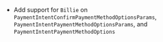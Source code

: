 * Add support for `Billie` on `PaymentIntentConfirmPaymentMethodOptionsParams`, `PaymentIntentPaymentMethodOptionsParams`, and `PaymentIntentPaymentMethodOptions`